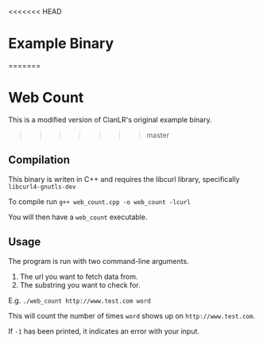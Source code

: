 <<<<<<< HEAD
# Example Binary
=======
# Web Count

This is a modified version of CianLR's original example binary.
>>>>>>> master

## Compilation

This binary is writen in C++ and requires the libcurl library, specifically `libcurl4-gnutls-dev`

To compile run `g++ web_count.cpp -o web_count -lcurl`

You will then have a `web_count` executable.

## Usage

The program is run with two command-line arguments.

1. The url you want to fetch data from.
2. The substring you want to check for.

E.g. `./web_count http://www.test.com word`

This will count the number of times `word` shows up on `http://www.test.com`.

If `-1` has been printed, it indicates an error with your input.


